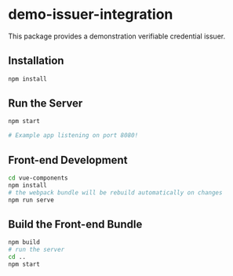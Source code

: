 # demo-issuer-integration

This package provides a demonstration verifiable credential issuer.

## Installation
```bash
npm install
```

## Run the Server
```bash
npm start

# Example app listening on port 8080!
```

## Front-end Development
```bash
cd vue-components
npm install
# the webpack bundle will be rebuild automatically on changes
npm run serve
```
## Build the Front-end Bundle
```bash
npm build
# run the server
cd ..
npm start
```
